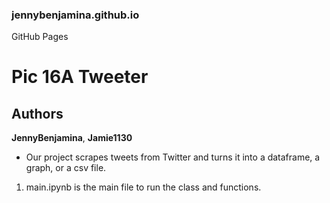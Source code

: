 ### jennybenjamina.github.io
GitHub Pages

# Pic 16A Tweeter
## Authors
**JennyBenjamina**,
**Jamie1130**

* Our project scrapes tweets from Twitter and turns it into a dataframe, a graph, or a csv file.

1. main.ipynb is the main file to run the class and functions.
